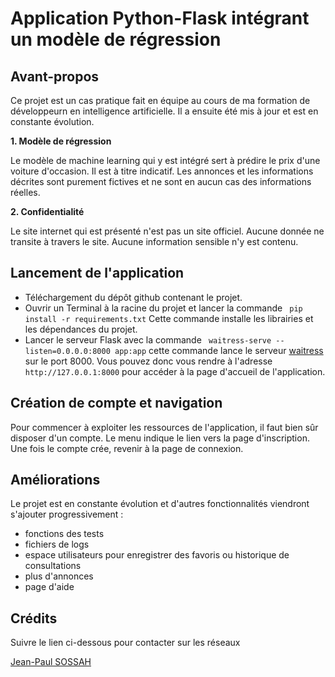 # Application Python-Flask intégrant un modèle de régression 

## Avant-propos

Ce projet est un cas pratique fait en équipe au cours de ma formation de développeurn en intelligence artificielle. Il a ensuite été mis à jour et est en constante évolution. 

**1. Modèle de régression**

Le modèle de machine learning qui y est intégré sert à prédire le prix d'une voiture d'occasion. Il est à titre indicatif. Les annonces et les informations décrites sont purement fictives et ne sont en aucun cas des informations réelles. 

**2. Confidentialité** 

Le site internet qui est présenté n'est pas un site officiel. Aucune donnée ne transite à travers le site. Aucune information sensible n'y est contenu. 

## Lancement de l'application

- Téléchargement du dépôt github contenant le projet. 
- Ouvrir un Terminal à la racine du projet et lancer la commande 
` pip install -r requirements.txt` 
  Cette commande installe les librairies et les dépendances du projet.
- Lancer le serveur Flask avec la commande 
  ` waitress-serve --listen=0.0.0.0:8000 app:app` 
  cette commande lance le serveur [waitress](https://docs.pylonsproject.org/projects/waitress/en/stable/index.html) sur le port 8000. Vous pouvez donc vous rendre à l'adresse `http://127.0.0.1:8000` pour accéder à la page d'accueil de l'application.

## Création de compte et navigation

Pour commencer à exploiter les ressources de l'application, il faut bien sûr disposer d'un compte. Le menu indique le lien vers la page d'inscription. Une fois le compte crée, revenir à la page de connexion.

## Améliorations 

Le projet est en constante évolution et d'autres fonctionnalités viendront s'ajouter progressivement :
- fonctions des tests
- fichiers de logs
- espace utilisateurs pour enregistrer des favoris ou historique de consultations
- plus d'annonces
- page d'aide

## Crédits

Suivre le lien ci-dessous pour contacter sur les réseaux

[Jean-Paul SOSSAH](https://www.linkedin.com/in/jean-paul-sossah/)
